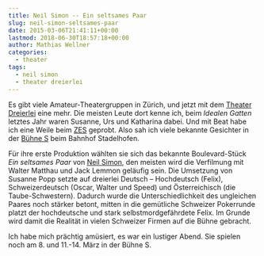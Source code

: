 ```yaml
---
title: Neil Simon -- Ein seltsames Paar
slug: neil-simon-seltsames-paar
date: 2015-03-06T21:41:11+00:00
lastmod: 2018-06-30T18:57:18+00:00
author: Mathias Wellner
categories:
  - theater
tags:
  - neil simon
  - theater dreierlei
---
```

Es gibt viele Amateur-Theatergruppen in Zürich, und jetzt mit dem <a href="http://theater-dreierlei.ch" title="Theater Dreierlei" target="_blank">Theater Dreierlei</a> eine mehr. Die meisten Leute dort kenne ich, beim _Idealen Gatten_ letztes Jahr waren Susanne, Urs und Katharina dabei. Und mit Beat habe ich eine Weile beim <a href="http://zes-info.ch" title="Zentrum für Entwicklung im Schauspiel" target="_blank">ZES</a> geprobt. Also sah ich viele bekannte Gesichter in der <a href="http://www.buehne-s.ch/" title="Bühne S" target="_blank">Bühne S</a> beim Bahnhof Stadelhofen. 

Für ihre erste Produktion wählten sie sich das bekannte Boulevard-Stück _Ein seltsames Paar_ von <a href="http://de.wikipedia.org/wiki/Neil_Simon" title="Neil Simon" target="_blank">Neil Simon</a>, den meisten wird die Verfilmung mit Walter Matthau und Jack Lemmon geläufig sein. Die Umsetzung von Susanne Popp setzte auf dreierlei Deutsch &ndash; Hochdeutsch (Felix), Schweizerdeutsch (Oscar, Walter und Speed) und Österreichisch (die Taube-Schwestern). Dadurch wurde die Unterschiedlichkeit des ungleichen Paares noch stärker betont, mitten in die gemütliche Schweizer Pokerrunde platzt der hochdeutsche und stark selbstmordgefährdete Felix. Im Grunde wird damit die Realität in vielen Schweizer Firmen auf die Bühne gebracht. 

Ich habe mich prächtig amüsiert, es war ein lustiger Abend. Sie spielen noch am 8. und 11.-14. März in der Bühne S.